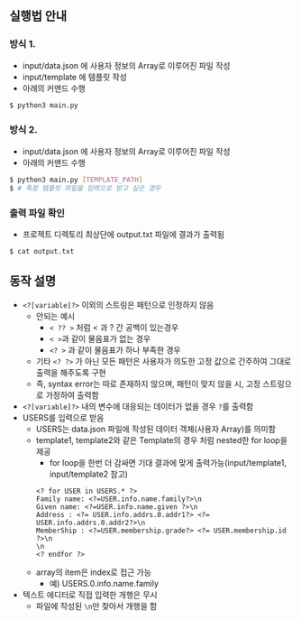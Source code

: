 ## 실행법 안내


### 방식 1. 
- input/data.json 에 사용자 정보의 Array로 이루어진 파일 작성
- input/template 에 템플릿 작성
- 아래의 커맨드 수행
```bash
$ python3 main.py
```
### 방식 2.
- input/data.json 에 사용자 정보의 Array로 이루어진 파일 작성
- 아래의 커맨드 수행
```bash
$ python3 main.py [TEMPLATE_PATH]
$ # 특정 템플릿 파일을 입력으로 받고 싶은 경우
```

### 출력 파일 확인 
- 프로젝트 디렉토리 최상단에 output.txt 파일에 결과가 출력됨
```
$ cat output.txt
```


## 동작 설명
- `<?[variable]?>` 이외의 스트링은 패턴으로 인정하지 않음 
  - 안되는 예시 
    - `< ?? >` 처럼 < 과 ? 간 공백이 있는경우
    - `< >`과 같이 물음표가 없는 경우
    - `<? >` 과 같이 물음표가 하나 부족한 경우
  - 기타 `<? ?>` 가 아닌 모든 패턴은 사용자가 의도한 고정 값으로 간주하여 그대로 출력을 해주도록 구현
  - 즉, syntax error는 따로 존재하지 않으며, 패턴이 맞지 않을 시, 고정 스트링으로 가정하여 출력함
- `<?[variable]?>` 내의 변수에 대응되는 데이터가 없을 경우 `?`를 출력함
- USERS를 입력으로 받음 
  - USERS는 data.json 파일에 작성된 데이터 객체(사용자 Array)를 의미함
  - template1, template2와 같은 Template의 경우 처럼 nested한 for loop을 제공 
    - for loop을 한번 더 감싸면 기대 결과에 맞게 출력가능(input/template1, input/template2 참고)
    ```
    <? for USER in USERS.* ?>
    Family name: <?=USER.info.name.family?>\n
    Given name: <?=USER.info.name.given ?>\n
    Address : <?= USER.info.addrs.0.addr1?> <?= USER.info.addrs.0.addr2?>\n
    MemberShip : <?=USER.membership.grade?> <?= USER.membership.id ?>\n
    \n
    <? endfor ?>
    ```
  - array의 item은 index로 접근 가능
    - 예) USERS.0.info.name.family
- 텍스트 에디터로 직접 입력한 개행은 무시
  - 파일에 작성된 `\n`만 찾아서 개행을 함 
